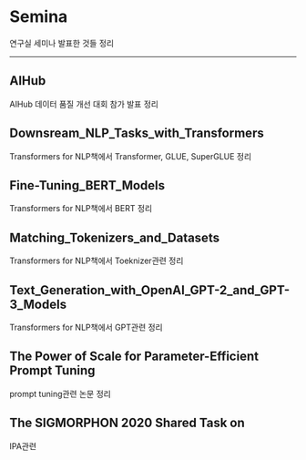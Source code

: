# Semina
연구실 세미나 발표한 것들 정리

---
## AIHub
AIHub 데이터 품질 개선 대회 참가 발표 정리

## Downsream_NLP_Tasks_with_Transformers
Transformers for NLP책에서 Transformer, GLUE, SuperGLUE 정리

## Fine-Tuning_BERT_Models
Transformers for NLP책에서 BERT 정리

## Matching_Tokenizers_and_Datasets
Transformers for NLP책에서 Toeknizer관련 정리

## Text_Generation_with_OpenAI_GPT-2_and_GPT-3_Models
Transformers for NLP책에서 GPT관련 정리

## The Power of Scale for Parameter-Efficient Prompt Tuning
prompt tuning관련 논문 정리

## The SIGMORPHON 2020 Shared Task on
IPA관련 
